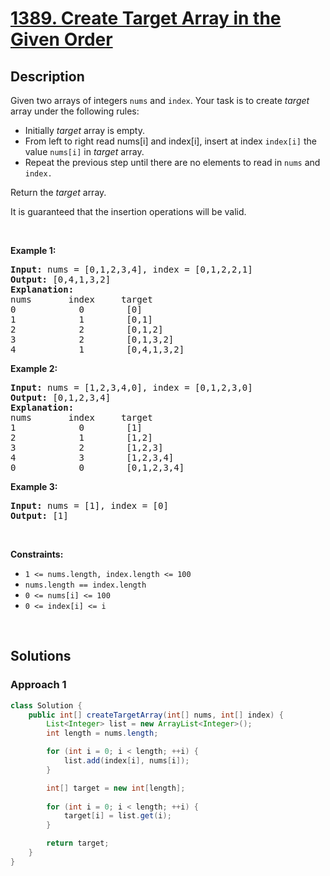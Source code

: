 # [1389. Create Target Array in the Given Order](https://leetcode.com/problems/create-target-array-in-the-given-order)

## Description

<p>Given two arrays of integers&nbsp;<code>nums</code> and <code>index</code>. Your task is to create <em>target</em> array under the following rules:</p>

<ul>
    <li>Initially <em>target</em> array is empty.</li>
    <li>From left to right read nums[i] and index[i], insert at index <code>index[i]</code>&nbsp;the value <code>nums[i]</code>&nbsp;in&nbsp;<em>target</em> array.</li>
    <li>Repeat the previous step until there are no elements to read in <code>nums</code> and <code>index.</code></li>
</ul>

<p>Return the <em>target</em> array.</p>

<p>It is guaranteed that the insertion operations will be valid.</p>
<p>&nbsp;</p>

<p><strong class="example">Example 1:</strong></p>
<pre>
<strong>Input:</strong> nums = [0,1,2,3,4], index = [0,1,2,2,1]
<strong>Output:</strong> [0,4,1,3,2]
<strong>Explanation:</strong>
nums       index     target
0            0        [0]
1            1        [0,1]
2            2        [0,1,2]
3            2        [0,1,3,2]
4            1        [0,4,1,3,2]
</pre>

<p><strong class="example">Example 2:</strong></p>
<pre>
<strong>Input:</strong> nums = [1,2,3,4,0], index = [0,1,2,3,0]
<strong>Output:</strong> [0,1,2,3,4]
<strong>Explanation:</strong>
nums       index     target
1            0        [1]
2            1        [1,2]
3            2        [1,2,3]
4            3        [1,2,3,4]
0            0        [0,1,2,3,4]
</pre>

<p><strong class="example">Example 3:</strong></p>
<pre>
<strong>Input:</strong> nums = [1], index = [0]
<strong>Output:</strong> [1]
</pre>
<p>&nbsp;</p>

<p><strong>Constraints:</strong></p>
<ul>
    <li><code>1 &lt;= nums.length, index.length &lt;= 100</code></li>
    <li><code>nums.length == index.length</code></li>
    <li><code>0 &lt;= nums[i] &lt;= 100</code></li>
    <li><code>0 &lt;= index[i] &lt;= i</code></li>
</ul>
<p>&nbsp;</p>

## Solutions

### **Approach 1**

```java
class Solution {
    public int[] createTargetArray(int[] nums, int[] index) {
        List<Integer> list = new ArrayList<Integer>();
        int length = nums.length;

        for (int i = 0; i < length; ++i) {
            list.add(index[i], nums[i]);
        }

        int[] target = new int[length];
        
        for (int i = 0; i < length; ++i) {
            target[i] = list.get(i);
        }

        return target;
    }
}
```
